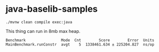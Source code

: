 # java-baselib-samples

`./mvnw clean compile exec:java`

This thing can run in 8mb max heap.

```
Benchmark                Mode  Cnt        Score        Error  Units
MainBenchmark.runConstr  avgt    5  1338461.634 ± 225204.827  ns/op
```
